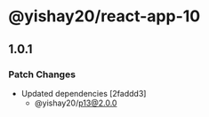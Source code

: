 # @yishay20/react-app-10

## 1.0.1
### Patch Changes

- Updated dependencies [2faddd3]
  - @yishay20/p13@2.0.0

